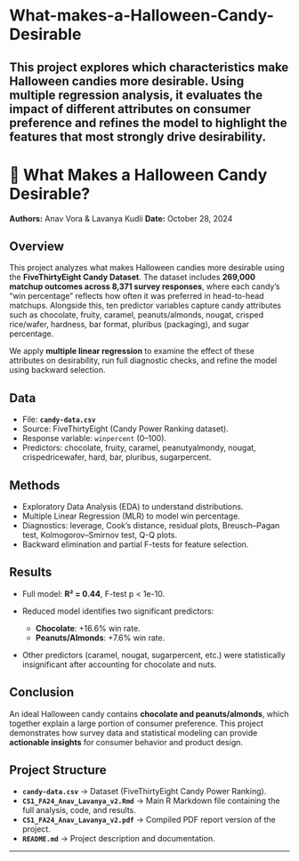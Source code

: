 # What-makes-a-Halloween-Candy-Desirable
This project explores which characteristics make Halloween candies more desirable. Using multiple regression analysis, it evaluates the impact of different attributes on consumer preference and refines the model to highlight the features that most strongly drive desirability.
---

# 🎃 What Makes a Halloween Candy Desirable?

**Authors:** Anav Vora & Lavanya Kudli
**Date:** October 28, 2024

## Overview

This project analyzes what makes Halloween candies more desirable using the **FiveThirtyEight Candy Dataset**. The dataset includes **269,000 matchup outcomes across 8,371 survey responses**, where each candy’s “win percentage” reflects how often it was preferred in head-to-head matchups. Alongside this, ten predictor variables capture candy attributes such as chocolate, fruity, caramel, peanuts/almonds, nougat, crisped rice/wafer, hardness, bar format, pluribus (packaging), and sugar percentage.

We apply **multiple linear regression** to examine the effect of these attributes on desirability, run full diagnostic checks, and refine the model using backward selection.

## Data

* File: **`candy-data.csv`**
* Source: FiveThirtyEight (Candy Power Ranking dataset).
* Response variable: `winpercent` (0–100).
* Predictors: chocolate, fruity, caramel, peanutyalmondy, nougat, crispedricewafer, hard, bar, pluribus, sugarpercent.

## Methods

* Exploratory Data Analysis (EDA) to understand distributions.
* Multiple Linear Regression (MLR) to model win percentage.
* Diagnostics: leverage, Cook’s distance, residual plots, Breusch–Pagan test, Kolmogorov–Smirnov test, Q-Q plots.
* Backward elimination and partial F-tests for feature selection.

## Results

* Full model: **R² = 0.44**, F-test p < 1e-10.
* Reduced model identifies two significant predictors:

  * **Chocolate**: +16.6% win rate.
  * **Peanuts/Almonds**: +7.6% win rate.
* Other predictors (caramel, nougat, sugarpercent, etc.) were statistically insignificant after accounting for chocolate and nuts.

## Conclusion

An ideal Halloween candy contains **chocolate and peanuts/almonds**, which together explain a large portion of consumer preference. This project demonstrates how survey data and statistical modeling can provide **actionable insights** for consumer behavior and product design.

## Project Structure

* **`candy-data.csv`** → Dataset (FiveThirtyEight Candy Power Ranking).
* **`CS1_FA24_Anav_Lavanya_v2.Rmd`** → Main R Markdown file containing the full analysis, code, and results.
* **`CS1_FA24_Anav_Lavanya_v2.pdf`** → Compiled PDF report version of the project.
* **`README.md`** → Project description and documentation.

---
